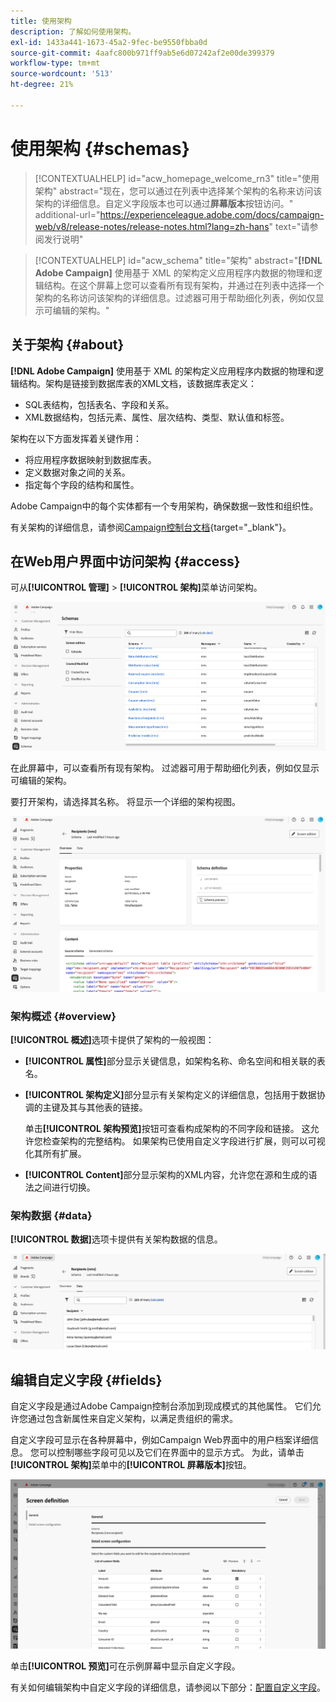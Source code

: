 ```yaml
---
title: 使用架构
description: 了解如何使用架构。
exl-id: 1433a441-1673-45a2-9fec-be9550fbba0d
source-git-commit: 4aafc800b971ff9ab5e6d07242af2e00de399379
workflow-type: tm+mt
source-wordcount: '513'
ht-degree: 21%

---
```


# 使用架构 {#schemas}

>[!CONTEXTUALHELP]
>id="acw_homepage_welcome_rn3"
>title="使用架构"
>abstract="现在，您可以通过在列表中选择某个架构的名称来访问该架构的详细信息。自定义字段版本也可以通过&#x200B;**屏幕版本**&#x200B;按钮访问。"
>additional-url="https://experienceleague.adobe.com/docs/campaign-web/v8/release-notes/release-notes.html?lang=zh-hans" text="请参阅发行说明"

>[!CONTEXTUALHELP]
>id="acw_schema"
>title="架构"
>abstract="**[!DNL Adobe Campaign]** 使用基于 XML 的架构定义应用程序内数据的物理和逻辑结构。在这个屏幕上您可以查看所有现有架构，并通过在列表中选择一个架构的名称访问该架构的详细信息。过滤器可用于帮助细化列表，例如仅显示可编辑的架构。"

## 关于架构 {#about}

**[!DNL Adobe Campaign]** 使用基于 XML 的架构定义应用程序内数据的物理和逻辑结构。架构是链接到数据库表的XML文档，该数据库表定义：

* SQL表结构，包括表名、字段和关系。
* XML数据结构，包括元素、属性、层次结构、类型、默认值和标签。

架构在以下方面发挥着关键作用：

* 将应用程序数据映射到数据库表。
* 定义数据对象之间的关系。
* 指定每个字段的结构和属性。

Adobe Campaign中的每个实体都有一个专用架构，确保数据一致性和组织性。

有关架构的详细信息，请参阅[Campaign控制台文档](https://experienceleague.adobe.com/zh-hans/docs/campaign/campaign-v8/developer/shemas-forms/schemas){target="_blank"}。

## 在Web用户界面中访问架构 {#access}

可从&#x200B;**[!UICONTROL 管理]** > **[!UICONTROL 架构]**&#x200B;菜单访问架构。

![架构列表屏幕显示可用的架构和筛选器](assets/schemas-list.png)

在此屏幕中，可以查看所有现有架构。 过滤器可用于帮助细化列表，例如仅显示可编辑的架构。

要打开架构，请选择其名称。 将显示一个详细的架构视图。

![架构详细信息屏幕，显示架构属性和内容](assets/schema-details.png)

### 架构概述 {#overview}

**[!UICONTROL 概述]**&#x200B;选项卡提供了架构的一般视图：

* **[!UICONTROL 属性]**&#x200B;部分显示关键信息，如架构名称、命名空间和相关联的表名。

* **[!UICONTROL 架构定义]**&#x200B;部分显示有关架构定义的详细信息，包括用于数据协调的主键及其与其他表的链接。

  单击&#x200B;**[!UICONTROL 架构预览]**&#x200B;按钮可查看构成架构的不同字段和链接。 这允许您检查架构的完整结构。 如果架构已使用自定义字段进行扩展，则可以可视化其所有扩展。

* **[!UICONTROL Content]**&#x200B;部分显示架构的XML内容，允许您在源和生成的语法之间进行切换。

### 架构数据 {#data}

**[!UICONTROL 数据]**&#x200B;选项卡提供有关架构数据的信息。

![显示数据结构和属性的架构数据选项卡](assets/schemas-data.png)

## 编辑自定义字段 {#fields}

自定义字段是通过Adobe Campaign控制台添加到现成模式的其他属性。 它们允许您通过包含新属性来自定义架构，以满足贵组织的需求。

自定义字段可显示在各种屏幕中，例如Campaign Web界面中的用户档案详细信息。 您可以控制哪些字段可见以及它们在界面中的显示方式。 为此，请单击&#x200B;**[!UICONTROL 架构]**&#x200B;菜单中的&#x200B;**[!UICONTROL 屏幕版本]**&#x200B;按钮。

![自定义字段屏幕显示可编辑的属性](assets/schemas-custom.png)

单击&#x200B;**[!UICONTROL 预览]**&#x200B;可在示例屏幕中显示自定义字段。

有关如何编辑架构中自定义字段的详细信息，请参阅以下部分：[配置自定义字段](../administration/custom-fields.md)。